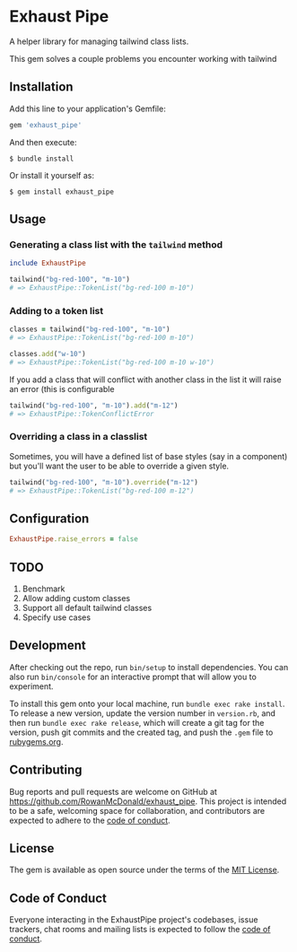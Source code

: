 # Exhaust Pipe

A helper library for managing tailwind class lists. 

This gem solves a couple problems you encounter working with tailwind


## Installation

Add this line to your application's Gemfile:

```ruby
gem 'exhaust_pipe'
```

And then execute:

    $ bundle install

Or install it yourself as:

    $ gem install exhaust_pipe

## Usage

### Generating a class list with the `tailwind` method

```rb
include ExhaustPipe

tailwind("bg-red-100", "m-10")
# => ExhaustPipe::TokenList("bg-red-100 m-10")
```

### Adding to a token list
```rb
classes = tailwind("bg-red-100", "m-10")
# => ExhaustPipe::TokenList("bg-red-100 m-10")

classes.add("w-10")
# => ExhaustPipe::TokenList("bg-red-100 m-10 w-10")
```

If you add a class that will conflict with another class in the list it will raise an error (this is configurable

```rb
tailwind("bg-red-100", "m-10").add("m-12")
# => ExhaustPipe::TokenConflictError
```

### Overriding a class in a classlist

Sometimes, you will have a defined list of base styles (say in a component) but you'll want the user to be able to override a given style.

```rb
tailwind("bg-red-100", "m-10").override("m-12")
# => ExhaustPipe::TokenList("bg-red-100 m-12")
```

## Configuration

```rb
ExhaustPipe.raise_errors = false
```

## TODO
1. Benchmark
1. Allow adding custom classes
1. Support all default tailwind classes
1. Specify use cases


## Development

After checking out the repo, run `bin/setup` to install dependencies. You can also run `bin/console` for an interactive prompt that will allow you to experiment.

To install this gem onto your local machine, run `bundle exec rake install`. To release a new version, update the version number in `version.rb`, and then run `bundle exec rake release`, which will create a git tag for the version, push git commits and the created tag, and push the `.gem` file to [rubygems.org](https://rubygems.org).

## Contributing

Bug reports and pull requests are welcome on GitHub at https://github.com/RowanMcDonald/exhaust_pipe. This project is intended to be a safe, welcoming space for collaboration, and contributors are expected to adhere to the [code of conduct](https://github.com/[USERNAME]/exhaust_pipe/blob/main/CODE_OF_CONDUCT.md).

## License

The gem is available as open source under the terms of the [MIT License](https://opensource.org/licenses/MIT).

## Code of Conduct

Everyone interacting in the ExhaustPipe project's codebases, issue trackers, chat rooms and mailing lists is expected to follow the [code of conduct](https://github.com/[USERNAME]/exhaust_pipe/blob/main/CODE_OF_CONDUCT.md).
